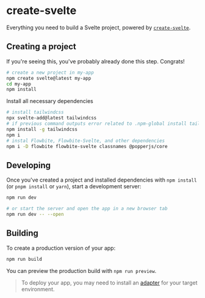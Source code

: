 # create-svelte

Everything you need to build a Svelte project, powered by [`create-svelte`](https://github.com/sveltejs/kit/tree/master/packages/create-svelte).

## Creating a project

If you're seeing this, you've probably already done this step. Congrats!

```bash
# create a new project in my-app
npm create svelte@latest my-app
cd my-app
npm install
```

Install all necessary dependencies

```bash
# install tailwindcss
npx svelte-add@latest tailwindcss
# if previous command outputs error related to .npm-global install tailwindcss globally first
npm install -g tailwindcss
npm i
# instal Flowbite, Flowbite-Svelte, and other dependencies
npm i -D flowbite flowbite-svelte classnames @popperjs/core
```

## Developing

Once you've created a project and installed dependencies with `npm install` (or `pnpm install` or `yarn`), start a development server:

```bash
npm run dev

# or start the server and open the app in a new browser tab
npm run dev -- --open
```

## Building

To create a production version of your app:

```bash
npm run build
```

You can preview the production build with `npm run preview`.

> To deploy your app, you may need to install an [adapter](https://kit.svelte.dev/docs/adapters) for your target environment.
